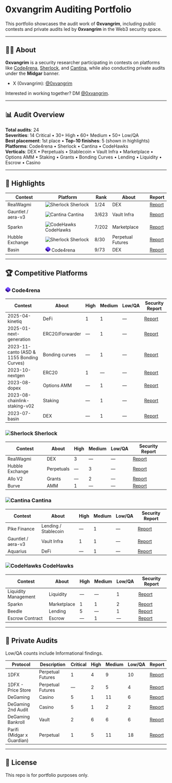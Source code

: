 <link rel="stylesheet" type="text/css" href="styles.css">

# 0xvangrim Auditing Portfolio

This portfolio showcases the audit work of **0xvangrim**, including public contests and private audits led by **0xvangrim** in the Web3 security space.


---

## 🧑‍💻 About

**0xvangrim** is a security researcher participating in contests on platforms like [Code4rena](https://code4rena.com), [Sherlock](https://sherlock.xyz), and [Cantina](https://cantina.xyz), while also conducting private audits under the **Midgar** banner.

- X (0xvangrim): [@0xvangrim](https://x.com/0xvangrim_)  

Interested in working together? DM [@0xvangrim](https://t.me/vangrim1).

---

## 📊 Audit Overview

**Total audits**: 24  
**Severities**: 14 Critical • 30+ High • 60+ Medium • 50+ Low/QA  
**Best placement**: 1st place • **Top-10 finishes**: 5 (shown in highlights)  
**Platforms**: Code4rena • Sherlock • Cantina • CodeHawks  
**Verticals**: DEX • Perpetuals • Stablecoin • Vault Infra • Marketplace • Options AMM • Staking • Grants • Bonding Curves • Lending • Liquidity • Escrow • Casino

---

## 🌟 Highlights

| Contest | Platform | Rank | About | Report |
|---------|----------|------|-------|--------|
| RealWagmi | <img src="favicons/sherlock.ico" alt="Sherlock" style="width:16px;height:16px"/> Sherlock | 1/24 | DEX | [Report](https://audits.sherlock.xyz/contests/88/report) |
| Gauntlet / aera-v3 | <img src="favicons/cantina.ico" alt="Cantina" style="width:16px;height:16px"/> Cantina | 3/623 | Vault Infra | [Report](https://cantina.xyz/competitions/ffe90f03-ffd0-449b-a15f-6e7702323d16) |
| Sparkn | <img src="favicons/codehawks.ico" alt="CodeHawks" style="width:16px;height:16px"/> CodeHawks | 7/202 | Marketplace | [Report](https://codehawks.cyfrin.io/c/2023-08-sparkn) |
| Hubble Exchange | <img src="favicons/sherlock.ico" alt="Sherlock" style="width:16px;height:16px"/> Sherlock | 8/30 | Perpetual Futures | [Report](https://audits.sherlock.xyz/contests/72/report) |
| Basin | <img src="favicons/code4rena.svg" alt="C4" style="width:16px;height:16px"/> Code4rena | 9/73 | DEX | [Report](https://code4rena.com/reports/2023-07-basin) |

---

## 🏆 Competitive Platforms

### <img src="favicons/code4rena.svg" alt="Code4rena" style="width:16px;height:16px"/> Code4rena

| Contest | About | High | Medium | Low/QA | Security Report |
|---------|-------|------|--------|--------|-----------------|
| 2025-04-kinetiq | DeFi | 1 | 1 | — | [Report](https://code4rena.com/reports/2025-04-kinetiq) |
| 2025-01-next-generation | ERC20/Forwarder | — | 1 | — | [Report](https://code4rena.com/reports/2025-01-next-generation) |
| 2023-11-canto (ASD & 1155 Bonding Curves) | Bonding curves | — | 1 | — | [Report](https://code4rena.com/reports/2023-11-canto) |
| 2023-10-nextgen | ERC20 | 1 | — | — | [Report](https://code4rena.com/reports/2023-10-nextgen) |
| 2023-08-dopex | Options AMM | — | 1 | — | [Report](https://code4rena.com/reports/2023-08-dopex) |
| 2023-08-chainlink-staking-v02 | Staking | — | 1 | — | [Report](https://code4rena.com/audits/2023-08-chainlink-staking-v02) |
| 2023-07-basin | DEX | — | 1 | — | [Report](https://code4rena.com/reports/2023-07-basin) |

### <img src="favicons/sherlock.ico" alt="Sherlock" style="width:16px;height:16px"/> Sherlock

| Contest | About | High | Medium | Low/QA | Security Report |
|---------|-------|------|--------|--------|-----------------|
| RealWagmi | DEX | 3 | — | — | [Report](https://audits.sherlock.xyz/contests/88/report) |
| Hubble Exchange | Perpetuals | — | 3 | — | [Report](https://audits.sherlock.xyz/contests/72/report) |
| Allo V2 | Grants | — | 2 | — | [Report](https://audits.sherlock.xyz/contests/109/report) |
| Burve | AMM | 1 | — | — | [Report](https://audits.sherlock.xyz/contests/858/report) |

### <img src="favicons/cantina.ico" alt="Cantina" style="width:16px;height:16px"/> Cantina

| Contest | About | High | Medium | Low/QA | Security Report |
|---------|-------|------|--------|--------|-----------------|
| Pike Finance | Lending / Stablecoin | — | 1 | — | [Report](https://cantina.xyz/code/a0806644-7d91-457a-a08d-aee2db73f352/overview/leaderboard) |
| Gauntlet / aera-v3 | Vault Infra | 1 | 1 | — | [Report](https://cantina.xyz/code/ffe90f03-ffd0-449b-a15f-6e7702323d16) |
| Aquarius | DeFi | — | 1 | — | [Report](https://cantina.xyz/code/990ce947-05da-443e-b397-be38a65f0bff/readme.md) |

### <img src="favicons/codehawks.ico" alt="CodeHawks" style="width:16px;height:16px"/> CodeHawks

| Contest | About | High | Medium | Low/QA | Security Report |
|---------|-------|------|--------|--------|-----------------|
| Liquidity Management | Liquidity | — | — | 1 | [Report](https://codehawks.cyfrin.io/c/2025-02-gamma/results?lt=contest&page=1&sc=reward&sj=reward&t=report) |
| Sparkn | Marketplace | 1 | 1 | 2 | [Report](https://codehawks.cyfrin.io/c/2023-08-sparkn/results?lt=contest&page=1&sc=reward&sj=reward&t=report) |
| Beedle | Lending | 5 | — | 1 | [Report](https://codehawks.cyfrin.io/c/2023-07-beedle) |
| Escrow Contract | Escrow | — | 1 | — | [Report](https://codehawks.cyfrin.io/c/2023-07-escrow/results?lt=contest&page=1&sc=reward&sj=reward&t=report) |

---

## 🔐 Private Audits

Low/QA counts include Informational findings.

| Protocol | Description | Critical | High | Medium | Low/QA | Report |
|----------|-------------|----------|------|--------|--------|--------|
| 1DFX | Perpetual Futures | 1 | 4 | 9 | 10 | [Report](https://github.com/midgar-audits/public-audits/tree/main/audit-reports/1dfx) |
| 1DFX - Price Store | Perpetual Futures | — | 2 | 5 | 4 | [Report](https://github.com/midgar-audits/public-audits/tree/main/audit-reports/1dfx) |
| DeGaming | Casino | 5 | 1 | 11 | 6 | [Report](https://github.com/midgar-audits/public-audits/blob/main/audit-reports/degaming/Degaming_Security_Audit_v.1.0.pdf) |
| DeGaming 2nd Audit | Casino | 5 | 1 | 2 | 2 | [Report](https://github.com/midgar-audits/public-audits/blob/main/audit-reports/degaming/Degaming%20Platform%202nd%20Security%20Audit%20v.1.0.pdf) |
| DeGaming Bankroll | Vault | 2 | 6 | 6 | 6 | [Report](https://github.com/midgar-audits/public-audits/blob/main/audit-reports/degaming/Bankroll%20Contracts%20Security%20Audit%20v.1.1.pdf) |
| Parifi (Midgar x Guardian) | Perpetual | 1 | 5 | 11 | 18 | [Report](https://github.com/GuardianAudits/Audits/blob/main/PariFi/2024-01-24_PariFi.pdf) |

---

## 📌 License

This repo is for portfolio purposes only.
